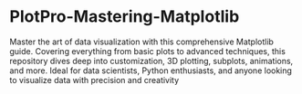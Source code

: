 # PlotPro-Mastering-Matplotlib
Master the art of data visualization with this comprehensive Matplotlib guide. Covering everything from basic plots to advanced techniques, this repository dives deep into customization, 3D plotting, subplots, animations, and more. Ideal for data scientists, Python enthusiasts, and anyone looking to visualize data with precision and creativity
